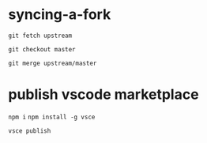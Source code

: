 # syncing-a-fork
`git fetch upstream`

`git checkout master`

`git merge upstream/master`

# publish vscode marketplace
`npm i`
`npm install -g vsce`

`vsce publish`